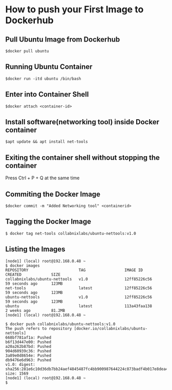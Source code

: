 
# How to push your First Image to Dockerhub

## Pull Ubuntu Image from Dockerhub

```
$docker pull ubuntu
```

## Running Ubuntu Container

```
$docker run -itd ubuntu /bin/bash
```

## Enter into Container Shell

```
$docker attach <container-id>
```

## Install software(networking tool) inside Docker container

```
$apt update && apt install net-tools
```

## Exiting the container shell without stopping the container

Press Ctrl + P + Q at the same time


## Commiting the Docker Image

```
$docker commit -m "Added Networking tool" <containerid>
```

## Tagging the Docker Image

```
$ docker tag net-tools collabnixlabs/ubuntu-nettools:v1.0
```


## Listing the Images

```
[node1] (local) root@192.168.0.48 ~
$ docker images
REPOSITORY                      TAG                 IMAGE ID            CREATED             SIZE
collabnixlabs/ubuntu-nettools   v1.0                12ff85226c56        59 seconds ago      123MB
net-tools                       latest              12ff85226c56        59 seconds ago      123MB
ubuntu-nettools                 v1.0                12ff85226c56        59 seconds ago      123MB
ubuntu                          latest              113a43faa138        2 weeks ago         81.2MB
[node1] (local) root@192.168.0.48 ~
```

```
$ docker push collabnixlabs/ubuntu-nettools:v1.0
The push refers to repository [docker.io/collabnixlabs/ubuntu-nettools]
668bf781af1a: Pushed
b6f13d447e00: Pushed
a20a262b87bd: Pushed
904d60939c36: Pushed
3a89e0d8654e: Pushed
db9476e6d963: Pushed
v1.0: digest: sha256:281e6c10d36db7bb24aef4845487fc4bb900987644224c873badf4b017e8dea4 size: 1569
[node1] (local) root@192.168.0.48 ~
$
```
